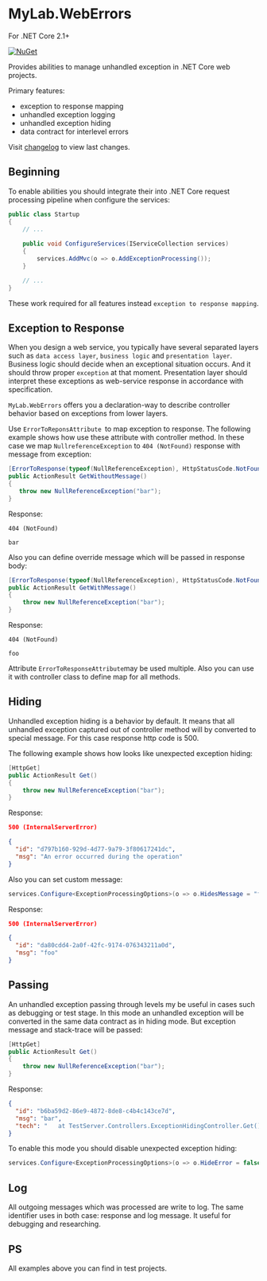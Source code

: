 # MyLab.WebErrors

For .NET Core 2.1+

[![NuGet](https://img.shields.io/nuget/v/MyLab.WebErrors.svg)](https://www.nuget.org/packages/MyLab.WebErrors/)

Provides abilities to manage unhandled exception in .NET Core web projects.

Primary features:

* exception to response mapping
* unhandled exception logging
* unhandled exception hiding
* data contract for interlevel errors

Visit  [changelog](/changelog.md) to view last changes.

## Beginning

To enable abilities you should integrate their into .NET Core request processing pipeline when configure the services:  

```c#
public class Startup
{
    // ...
    
    public void ConfigureServices(IServiceCollection services)
    {
        services.AddMvc(o => o.AddExceptionProcessing());
    }

    // ...
}
```

These work required for all features instead `exception to response mapping`.



## Exception to Response

When you design a web service, you typically have several separated layers such as `data access layer`, `business logic` and `presentation layer`.  Business logic should decide when an exceptional situation occurs. And it should throw proper `exception` at that moment. Presentation layer should interpret these exceptions as web-service response in accordance with specification.

`MyLab.WebErrors` offers you a declaration-way to describe controller behavior based on exceptions from lower layers.

Use `ErrorToReponsAttribute `to map exception to response. The following example shows how use these attribute with controller method. In these case we map `NullreferenceException` to `404 (NotFound)` response with message from exception:

 ```C#
[ErrorToResponse(typeof(NullReferenceException), HttpStatusCode.NotFound)]
public ActionResult GetWithoutMessage()
{
	throw new NullReferenceException("bar");
}
 ```

Response:

```
404 (NotFound)

bar
```



Also you can define override message which will be passed in response body:

```C#
[ErrorToResponse(typeof(NullReferenceException), HttpStatusCode.NotFound, "foo")]
public ActionResult GetWithMessage()
{
	throw new NullReferenceException("bar");
}
```

Response:

```
404 (NotFound)

foo
```



Attribute `ErrorToResponseAttribute`may be used multiple. Also you can use it with controller class to define map for all methods.



## Hiding

Unhandled exception hiding is a behavior by default. It means that all unhandled exception captured out of controller method will bу converted to special message. For this case response http code is 500. 



The following example shows how looks like unexpected exception hiding:

```C#
[HttpGet]
public ActionResult Get()
{
	throw new NullReferenceException("bar");
}
```

Response:

```json
500 (InternalServerError)

{
  "id": "d797b160-929d-4d77-9a79-3f80617241dc",
  "msg": "An error occurred during the operation"
}
```



Also you can set custom message:

```C#
services.Configure<ExceptionProcessingOptions>(o => o.HidesMessage = "foo");
```

Response:

```json
500 (InternalServerError)

{
  "id": "da80cdd4-2a0f-42fc-9174-076343211a0d",
  "msg": "foo"
}
```



## Passing

An unhandled exception passing through levels my be useful in cases such as debugging or test stage. In this mode an unhandled exception will be converted in the same data contract as in hiding mode. But exception message and stack-trace will be passed:

```C#
[HttpGet]
public ActionResult Get()
{
	throw new NullReferenceException("bar");
}
```

Response:

```json
{
  "id": "b6ba59d2-86e9-4872-8de8-c4b4c143ce7d",
  "msg": "bar",
  "tech": "   at TestServer.Controllers.ExceptionHidingController.Get() in D:\\Projects\\my\\mylab-web-errors\\src\\TestServer\\Controllers\\ExceptionHidingController.cs:line 17\r\n   at lambda_method(Closure , Object , Object[] )\r\n   at Microsoft.AspNetCore.Mvc.Internal.ActionMethodExecutor.SyncActionResultExecutor.Execute(IActionResultTypeMapper mapper, ObjectMethodExecutor executor, Object controller, Object[] arguments)\r\n   at Microsoft.AspNetCore.Mvc.Internal.ControllerActionInvoker.InvokeActionMethodAsync()\r\n   at Microsoft.AspNetCore.Mvc.Internal.ControllerActionInvoker.InvokeNextActionFilterAsync()\r\n   at Microsoft.AspNetCore.Mvc.Internal.ControllerActionInvoker.Rethrow(ActionExecutedContext context)\r\n   at Microsoft.AspNetCore.Mvc.Internal.ControllerActionInvoker.Next(State& next, Scope& scope, Object& state, Boolean& isCompleted)\r\n   at Microsoft.AspNetCore.Mvc.Internal.ControllerActionInvoker.InvokeInnerFilterAsync()\r\n   at Microsoft.AspNetCore.Mvc.Internal.ResourceInvoker.InvokeNextExceptionFilterAsync()"
}
```

To enable this mode you should disable unexpected exception hiding:

```C#
services.Configure<ExceptionProcessingOptions>(o => o.HideError = false);
```



## Log

All outgoing messages which was processed are write to log. The same identifier uses in both case: response and log message. It useful for debugging and researching.



## PS

All examples above you can find in test projects.


